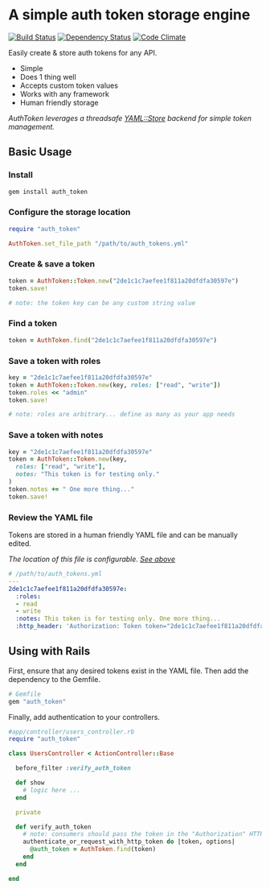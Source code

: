 # A simple auth token storage engine

[![Build Status](https://travis-ci.org/hopsoft/auth_token.png)](https://travis-ci.org/hopsoft/auth_token)
[![Dependency Status](https://gemnasium.com/hopsoft/auth_token.png)](https://gemnasium.com/hopsoft/auth_token)
[![Code Climate](https://codeclimate.com/github/hopsoft/auth_token.png)](https://codeclimate.com/github/hopsoft/auth_token)

Easily create & store auth tokens for any API.

* Simple
* Does 1 thing well
* Accepts custom token values
* Works with any framework
* Human friendly storage

*AuthToken leverages a threadsafe [YAML::Store](http://ruby-doc.org/stdlib-2.1.0/libdoc/yaml/rdoc/YAML/Store.html)
backend for simple token management.*

## Basic Usage

### Install

```sh
gem install auth_token
```

### Configure the storage location

```ruby
require "auth_token"

AuthToken.set_file_path "/path/to/auth_tokens.yml"
```

### Create & save a token

```ruby
token = AuthToken::Token.new("2de1c1c7aefee1f811a20dfdfa30597e")
token.save!

# note: the token key can be any custom string value
```

### Find a token

```ruby
token = AuthToken.find("2de1c1c7aefee1f811a20dfdfa30597e")
```

### Save a token with roles

```ruby
key = "2de1c1c7aefee1f811a20dfdfa30597e"
token = AuthToken::Token.new(key, roles: ["read", "write"])
token.roles << "admin"
token.save!

# note: roles are arbitrary... define as many as your app needs
```

### Save a token with notes

```ruby
key = "2de1c1c7aefee1f811a20dfdfa30597e"
token = AuthToken::Token.new(key,
  roles: ["read", "write"],
  notes: "This token is for testing only."
)
token.notes += " One more thing..."
token.save!
```

### Review the YAML file

Tokens are stored in a human friendly YAML file and can be manually edited.

*The location of this file is configurable. [See above](#configure-the-storage-location)*

```yaml
# /path/to/auth_tokens.yml
---
2de1c1c7aefee1f811a20dfdfa30597e:
  :roles:
  - read
  - write
  :notes: This token is for testing only. One more thing...
  :http_header: 'Authorization: Token token="2de1c1c7aefee1f811a20dfdfa30597e"'
```

## Using with Rails

First, ensure that any desired tokens exist in the YAML file.
Then add the dependency to the Gemfile.

```ruby
# Gemfile
gem "auth_token"
```

Finally, add authentication to your controllers.

```ruby
#app/controller/users_controller.rb
require "auth_token"

class UsersController < ActionController::Base

  before_filter :verify_auth_token

  def show
    # logic here ...
  end

  private

  def verify_auth_token
    # note: consumers should pass the token in the "Authorization" HTTP header
    authenticate_or_request_with_http_token do |token, options|
      @auth_token = AuthToken.find(token)
    end
  end

end
```
